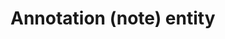 # Annotation (note) entity

<!-- https://docs.microsoft.com/en-us/dynamics365/customer-engagement/developer/annotation-note-entity -->